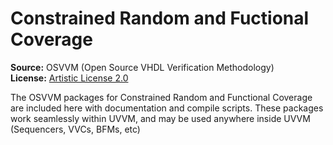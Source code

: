 # Constrained Random and Fuctional Coverage

**Source:**     OSVVM (Open Source VHDL Verification Methodology)  
**License:**	[Artistic License 2.0](http://www.perlfoundation.org/artistic_license_2_0)


The OSVVM packages for Constrained Random and Functional Coverage are included here with documentation and compile scripts.
These packages work seamlessly within UVVM, and may be used anywhere inside UVVM (Sequencers, VVCs, BFMs, etc)
